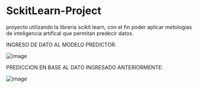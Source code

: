 # SckitLearn-Project
proyecto utilizando la libreria scikit learn, con el fin poder aplicar metologias de inteligencia artifical que permitan predecir datos.


INGRESO DE DATO AL MODELO PREDICTOR:

![image](https://user-images.githubusercontent.com/64045193/182500591-6eba6589-b972-466f-8405-b58d1592a6d6.png)


PREDICCION EN BASE AL DATO INGRESADO ANTERIORMENTE:

![image](https://user-images.githubusercontent.com/64045193/182500545-4fbcb51d-e19a-47f4-bde3-2cc6540df820.png)
